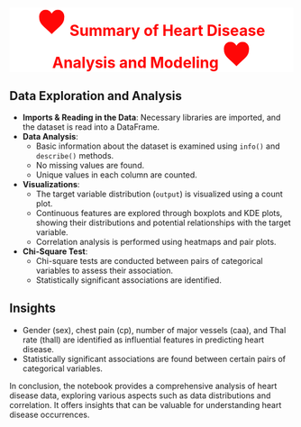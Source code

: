 
# <div style="background-color: white; text-align: center;"><img src="heart_image.png" alt="Heart" title="Heart Image" width="50" height="50" /><font color=red> <span style="font-size: 95%; background-color: white;">Summary of Heart Disease Analysis and Modeling</span> </font><img src="heart_image.png" alt="Heart" title="Heart Image" width="50" height="50" /></div>

## Data Exploration and Analysis
- **Imports & Reading in the Data**: Necessary libraries are imported, and the dataset is read into a DataFrame.
- **Data Analysis**: 
  - Basic information about the dataset is examined using `info()` and `describe()` methods.
  - No missing values are found.
  - Unique values in each column are counted.
- **Visualizations**:
  - The target variable distribution (`output`) is visualized using a count plot.
  - Continuous features are explored through boxplots and KDE plots, showing their distributions and potential relationships with the target variable.
  - Correlation analysis is performed using heatmaps and pair plots.
- **Chi-Square Test**:
  - Chi-square tests are conducted between pairs of categorical variables to assess their association.
  - Statistically significant associations are identified.


## Insights
- Gender (sex), chest pain (cp), number of major vessels (caa), and Thal rate (thall) are identified as influential features in predicting heart disease.
- Statistically significant associations are found between certain pairs of categorical variables.


In conclusion, the notebook provides a comprehensive analysis of heart disease data, exploring various aspects such as data distributions and correlation. It offers insights that can be valuable for understanding heart disease occurrences.
